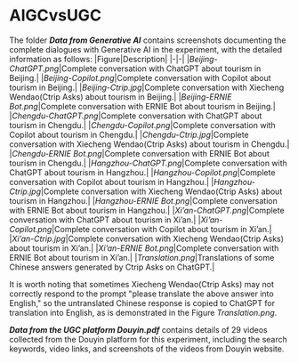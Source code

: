 # AIGCvsUGC
The folder ***Data from Generative AI*** contains screenshots documenting the complete dialogues with Generative AI in the experiment, with the detailed information as follows:
|Figure|Description|
|-|-|
|*Beijing-ChatGPT.png*|Complete conversation with ChatGPT about tourism in Beijing.|
|*Beijing-Copilot.png*|Complete conversation with Copilot about tourism in Beijing.|
|*Beijing-Ctrip.jpg*|Complete conversation with Xiecheng Wendao(Ctrip Asks) about tourism in Beijing.|
|*Beijing-ERNIE Bot.png*|Complete conversation with ERNIE Bot about tourism in Beijing.|
|*Chengdu-ChatGPT.png*|Complete conversation with ChatGPT about tourism in Chengdu.|
|*Chengdu-Copilot.png*|Complete conversation with Copilot about tourism in Chengdu.|
|*Chengdu-Ctrip.jpg*|Complete conversation with Xiecheng Wendao(Ctrip Asks) about tourism in Chengdu.|
|*Chengdu-ERNIE Bot.png*|Complete conversation with ERNIE Bot about tourism in Chengdu.|
|*Hangzhou-ChatGPT.png*|Complete conversation with ChatGPT about tourism in Hangzhou.|
|*Hangzhou-Copilot.png*|Complete conversation with Copilot about tourism in Hangzhou.|
|*Hangzhou-Ctrip.jpg*|Complete conversation with Xiecheng Wendao(Ctrip Asks) about tourism in Hangzhou.|
|*Hangzhou-ERNIE Bot.png*|Complete conversation with ERNIE Bot about tourism in Hangzhou.|
|*Xi’an-ChatGPT.png*|Complete conversation with ChatGPT about tourism in Xi’an.|
|*Xi’an-Copilot.png*|Complete conversation with Copilot about tourism in Xi’an.|
|*Xi’an-Ctrip.jpg*|Complete conversation with Xiecheng Wendao(Ctrip Asks) about tourism in Xi’an.|
|*Xi’an-ERNIE Bot.png*|Complete conversation with ERNIE Bot about tourism in Xi’an.|
|*Translation.png*|Translations of some Chinese answers generated by Ctrip Asks on ChatGPT.|

It is worth noting that sometimes Xiecheng Wendao(Ctrip Asks) may not correctly respond to the prompt "please translate the above answer into English," so the untranslated Chinese response is copied to ChatGPT for translation into English, as is demonstrated in the Figure *Translation.png*.

***Data from the UGC platform Douyin.pdf*** contains details of 29 videos collected from the Douyin platform for this experiment, including the search keywords, video links, and screenshots of the videos from Douyin website.

